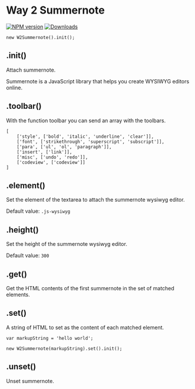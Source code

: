 # Way 2 Summernote

[![NPM version][npm-image]][npm-url] [![Downloads][downloads-image]][npm-url]

```
new W2Summernote().init();
```

## .init()

Attach summernote.

Summernote is a JavaScript library that helps you create WYSIWYG editors online.

## .toolbar()

With the function toolbar you can send an array with the toolbars.

```
[
    ['style', ['bold', 'italic', 'underline', 'clear']],
    ['font', ['strikethrough', 'superscript', 'subscript']],
    ['para', ['ul', 'ol', 'paragraph']],
    ['insert', ['link']],
    ['misc', ['undo', 'redo']],
    ['codeview', ['codeview']]
]
```

## .element()

Set the element of the textarea to attach the summernote wysiwyg editor.

Default value:
`.js-wysiwyg`

## .height()

Set the height of the summernote wysiwyg editor.

Default value:
`300`

## .get()

Get the HTML contents of the first summernote in the set of matched elements.

## .set()

A string of HTML to set as the content of each matched element.

```
var markupString = 'hello world';

new W2Summernote(markupString).set().init();
```

## .unset()

Unset summernote.


[downloads-image]: https://img.shields.io/npm/dm/way2web-summernote.svg
[npm-url]: https://www.npmjs.com/package/way2web-summernote
[npm-image]: https://img.shields.io/npm/v/way2web-summernote.svg
